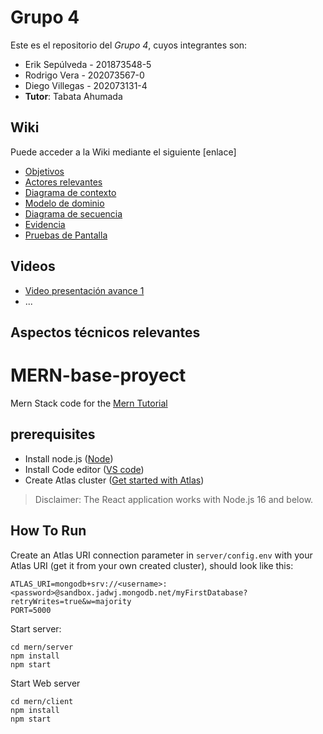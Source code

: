 # Grupo 4

Este es el repositorio del *Grupo 4*, cuyos integrantes son:

* Erik Sepúlveda - 201873548-5
* Rodrigo Vera - 202073567-0
* Diego Villegas - 202073131-4
* **Tutor**: Tabata Ahumada

## Wiki

Puede acceder a la Wiki mediante el siguiente [enlace]
* [Objetivos](https://github.com/dvilleg/INF236-2023-1-PAR201-GRUPO-04/wiki/Objetivos)
* [Actores relevantes](https://github.com/dvilleg/INF236-2023-1-PAR201-GRUPO-04/wiki/Actores-relevantes)
* [Diagrama de contexto](https://github.com/dvilleg/INF236-2023-1-PAR201-GRUPO-04/wiki/Diagrama-de-Contexto)
* [Modelo de dominio](https://github.com/dvilleg/INF236-2023-1-PAR201-GRUPO-04/wiki/Modelo-de-dominio)
* [Diagrama de secuencia](https://gitlab.inf.utfsm.cl/tabata.ahumada/inf236-2023-1-par201-grupo-04/-/wikis/Diagramas-de-secuencia)
* [Evidencia](https://gitlab.inf.utfsm.cl/tabata.ahumada/inf236-2023-1-par201-grupo-04/-/wikis/Evidencia-de-levantamiento)
* [Pruebas de Pantalla](https://gitlab.inf.utfsm.cl/tabata.ahumada/inf236-2023-1-par201-grupo-04/-/wikis/Prueba-de-Pantallas)
## Videos

* [Video presentación avance 1](https://youtu.be/v2L-krch6zk)
* ...

## Aspectos técnicos relevantes

# MERN-base-proyect
Mern Stack code for the [Mern Tutorial](https://www.mongodb.com/languages/mern-stack-tutorial)

## prerequisites
- Install node.js ([Node](https://nodejs.org/en/))
- Install Code editor ([VS code](https://code.visualstudio.com/))
- Create Atlas cluster ([Get started with Atlas](https://www.mongodb.com/docs/atlas/getting-started/?_ga=2.60427181.186721350.1682018286-1256642793.1682018286))

> Disclaimer: The React application works with Node.js 16 and below.
## How To Run
Create an Atlas URI connection parameter in `server/config.env` with your Atlas URI (get it from your own created cluster), should look like this:
```
ATLAS_URI=mongodb+srv://<username>:<password>@sandbox.jadwj.mongodb.net/myFirstDatabase?retryWrites=true&w=majority
PORT=5000
```

Start server:
```
cd mern/server
npm install
npm start
```

Start Web server
```
cd mern/client
npm install
npm start
```

